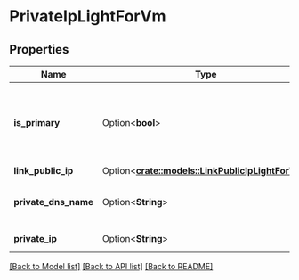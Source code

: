 # PrivateIpLightForVm

## Properties

Name | Type | Description | Notes
------------ | ------------- | ------------- | -------------
**is_primary** | Option<**bool**> | If true, the IP address is the primary private IP address of the NIC. | [optional]
**link_public_ip** | Option<[**crate::models::LinkPublicIpLightForVm**](LinkPublicIpLightForVm.md)> |  | [optional]
**private_dns_name** | Option<**String**> | The name of the private DNS. | [optional]
**private_ip** | Option<**String**> | The private IP address. | [optional]

[[Back to Model list]](../README.md#documentation-for-models) [[Back to API list]](../README.md#documentation-for-api-endpoints) [[Back to README]](../README.md)


